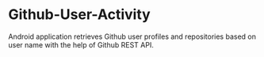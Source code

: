 # Github-User-Activity
Android application retrieves Github user profiles and repositories based on user name with the help of Github REST API.

